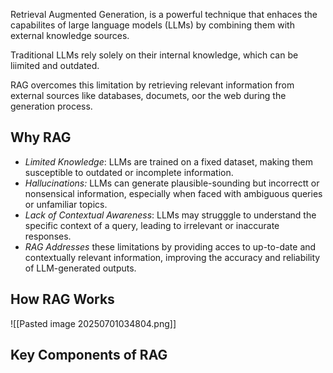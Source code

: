 Retrieval Augmented Generation, is a powerful technique that enhaces the capabilites of large language models (LLMs) by combining them with external knowledge sources.

Traditional LLMs rely solely on their internal knowledge, which can be liimited and outdated.

RAG overcomes this limitation by retrieving relevant information from external sources like databases, documets, oor the web during the generation process.

## Why RAG
* *Limited Knowledge*: LLMs are trained on a fixed dataset, making them susceptible to outdated or incomplete information.
* *Hallucinations:* LLMs can generate plausible-sounding but incorrectt or nonsensical information, especially when faced with ambiguous queries or unfamiliar topics.
* *Lack of Contextual Awareness*: LLMs may strugggle to understand the specific context of a query, leading to irrelevant or inaccurate responses.
* *RAG Addresses* these limitations by providing acces to up-to-date and contextually relevant information, improving the accuracy and reliability of LLM-generated outputs.

## How RAG Works
![[Pasted image 20250701034804.png]]


## Key Components of RAG
